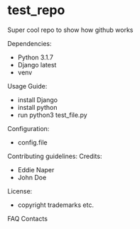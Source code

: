 # test_repo
Super cool repo to show how github works

Dependencies:
  -  Python 3.1.7
  -  Django latest
  -  venv

Usage Guide:
-  install Django
-  install python
-  run python3 test_file.py

Configuration:
-  config.file

Contributing guidelines:
Credits:
- Eddie Naper
- John Doe

License:
-  copyright trademarks etc.

  FAQ Contacts
